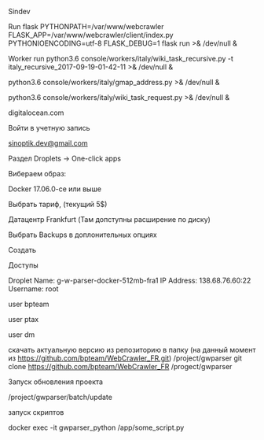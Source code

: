 Sindev

Run flask
PYTHONPATH=/var/www/webcrawler FLASK_APP=/var/www/webcrawler/client/index.py PYTHONIOENCODING=utf-8 FLASK_DEBUG=1 flask run >& /dev/null &

Worker run
python3.6 console/workers/italy/wiki_task_recursive.py -t italy_recursive_2017-09-19-01-42-11 >& /dev/null &

python3.6 console/workers/italy/gmap_address.py >& /dev/null &

python3.6 console/workers/italy/wiki_task_request.py >& /dev/null &


digitalocean.com

Войти в учетную запись

sinoptik.dev@gmail.com

Раздел Droplets -> One-click apps

Вибераем образ:

Docker 17.06.0-ce или выше

Выбрать тариф, (текущий 5$)

 Датацентр Frankfurt (Там допступны расширение по диску)

 Выбрать Backups в доплонительных опциях

 Создать

Доступы

Droplet 
Name: g-w-parser-docker-512mb-fra1
IP Address: 138.68.76.60:22
Username: root

user
bpteam

user
ptax

user
dm

скачать актуальную версию из репозиторию в папку (на данный момент из https://github.com/bpteam/WebCrawler_FR.git) /project/gwparser
git clone https://github.com/bpteam/WebCrawler_FR /progect/gwparser


Запуск обновления проекта 

/project/gwparser/batch/update

запуск скриптов

docker exec -it gwparser_python /app/some_script.py